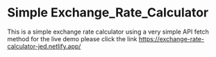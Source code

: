 # Simple Exchange_Rate_Calculator
This is a simple exchange rate calculator using a very simple API fetch method
for the live demo please click the link https://exchange-rate-calculator-jed.netlify.app/
